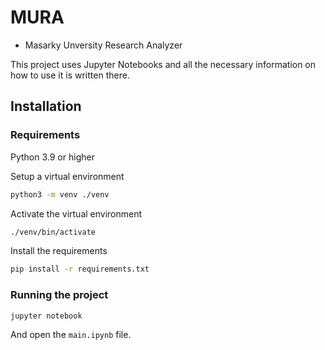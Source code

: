 # MURA
- Masarky Unversity Research Analyzer

This project uses Jupyter Notebooks and all the necessary information on how to use it is written there.

## Installation

### Requirements

Python 3.9 or higher

Setup a virtual environment

```bash
python3 -m venv ./venv
```

Activate the virtual environment

```bash
./venv/bin/activate
```

Install the requirements

```bash
pip install -r requirements.txt
```

### Running the project

```bash
jupyter notebook
```

And open the `main.ipynb` file.